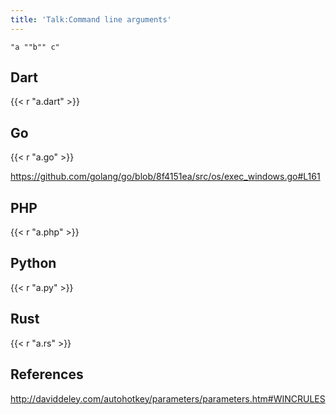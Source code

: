 ```yaml
---
title: 'Talk:Command line arguments'
---
```


~~~
"a ""b"" c"
~~~

## Dart

{{< r "a.dart" >}}

## Go

{{< r "a.go" >}}

<https://github.com/golang/go/blob/8f4151ea/src/os/exec_windows.go#L161>

## PHP

{{< r "a.php" >}}

## Python

{{< r "a.py" >}}

## Rust

{{< r "a.rs" >}}

## References

<http://daviddeley.com/autohotkey/parameters/parameters.htm#WINCRULES>
